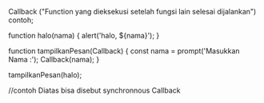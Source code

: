 
Callback ("Function yang dieksekusi setelah fungsi lain selesai dijalankan")
contoh;

function halo(nama) {
    alert('halo, ${nama}');
}

function tampilkanPesan(Callback) {
    const nama = prompt('Masukkan Nama :');
    Callback(nama);
}

tampilkanPesan(halo);

//contoh Diatas bisa disebut synchronnous Callback
